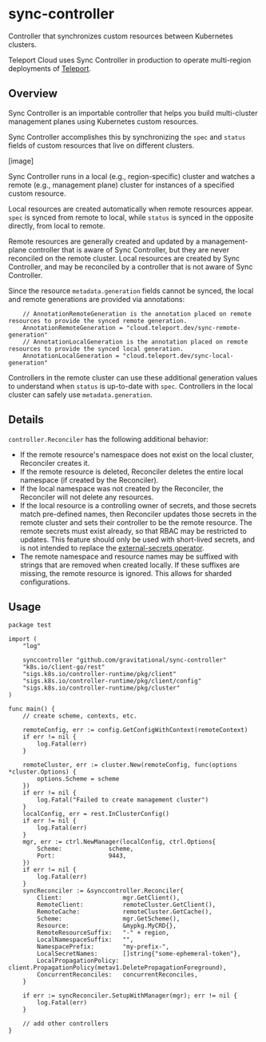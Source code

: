 # sync-controller

Controller that synchronizes custom resources between Kubernetes clusters.

Teleport Cloud uses Sync Controller in production to operate multi-region deployments of [Teleport](https://goteleport.com).

## Overview

Sync Controller is an importable controller that helps you build multi-cluster management planes using Kubernetes custom resources.

Sync Controller accomplishes this by synchronizing the `spec` and `status` fields of custom resources that live on different clusters.

[image]

Sync Controller runs in a local (e.g., region-specific) cluster and watches a remote (e.g., management plane) cluster for instances of a specified custom resource.

Local resources are created automatically when remote resources appear.
`spec` is synced from remote to local, while `status` is synced in the opposite directly, from local to remote.

Remote resources are generally created and updated by a management-plane controller that is aware of Sync Controller, but they are never reconciled on the remote cluster.
Local resources are created by Sync Controller, and may be reconciled by a controller that is not aware of Sync Controller.

Since the resource `metadata.generation` fields cannot be synced, the local and remote generations are provided via annotations:
```golang
	// AnnotationRemoteGeneration is the annotation placed on remote resources to provide the synced remote generation.
	AnnotationRemoteGeneration = "cloud.teleport.dev/sync-remote-generation"
	// AnnotationLocalGeneration is the annotation placed on remote resources to provide the synced local generation.
	AnnotationLocalGeneration = "cloud.teleport.dev/sync-local-generation"
```

Controllers in the remote cluster can use these additional generation values to understand when `status` is up-to-date with `spec`.
Controllers in the local cluster can safely use `metadata.generation`.

## Details

`controller.Reconciler` has the following additional behavior:
- If the remote resource's namespace does not exist on the local cluster, Reconciler creates it.
- If the remote resource is deleted, Reconciler deletes the entire local namespace (if created by the Reconciler).
- If the local namespace was not created by the Reconciler, the Reconciler will not delete any resources.
- If the local resource is a controlling owner of secrets, and those secrets match pre-defined names,
  then Reconciler updates those secrets in the remote cluster and sets their controller to be the remote resource.
  The remote secrets must exist already, so that RBAC may be restricted to updates.
  This feature should only be used with short-lived secrets, and is not intended to replace the [external-secrets operator](https://external-secrets.io/latest/).
- The remote namespace and resource names may be suffixed with strings that are removed when created locally. 
  If these suffixes are missing, the remote resource is ignored.
  This allows for sharded configurations.

## Usage

```golang
package test

import (
	"log"

	synccontroller "github.com/gravitational/sync-controller"
	"k8s.io/client-go/rest"
	"sigs.k8s.io/controller-runtime/pkg/client"
	"sigs.k8s.io/controller-runtime/pkg/client/config"
	"sigs.k8s.io/controller-runtime/pkg/cluster"
)

func main() {
	// create scheme, contexts, etc.

	remoteConfig, err := config.GetConfigWithContext(remoteContext)
	if err != nil {
		log.Fatal(err)
	}

	remoteCluster, err := cluster.New(remoteConfig, func(options *cluster.Options) {
		options.Scheme = scheme
	})
	if err != nil {
		log.Fatal("Failed to create management cluster")
	}
	localConfig, err = rest.InClusterConfig()
	if err != nil {
		log.Fatal(err)
	}
	mgr, err := ctrl.NewManager(localConfig, ctrl.Options{
		Scheme:             scheme,
		Port:               9443,
	})
	if err != nil {
		log.Fatal(err)
	}
	syncReconciler := &synccontroller.Reconciler{
		Client:                 mgr.GetClient(),
		RemoteClient:           remoteCluster.GetClient(),
		RemoteCache:            remoteCluster.GetCache(),
		Scheme:                 mgr.GetScheme(),
		Resource:               &mypkg.MyCRD{},
		RemoteResourceSuffix:   "-" + region,
		LocalNamespaceSuffix:   "",
		NamespacePrefix:        "my-prefix-",
		LocalSecretNames:       []string{"some-ephemeral-token"},
		LocalPropagationPolicy: client.PropagationPolicy(metav1.DeletePropagationForeground),
		ConcurrentReconciles:   concurrentReconciles,
	}

	if err := syncReconciler.SetupWithManager(mgr); err != nil {
		log.Fatal(err)
	}

	// add other controllers
}

```

